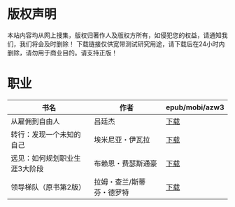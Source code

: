# 版权声明

本站内容均从网上搜集，版权归著作人及版权方所有，如侵犯您的权益，请通知我们，我们将会及时删除！ 下载链接仅供宽带测试研究用途，请下载后在24小时内删除，请勿用于商业目的。请支持正版！

# 职业

| 书名 | 作者 | epub/mobi/azw3 |
| --- | --- | --- |
| 从雇佣到自由人 | 吕廷杰 | [下载](https://url89.ctfile.com/f/31084289-1357043239-da0578?p=8866) |
| 转行：发现一个未知的自己 | 埃米尼亚・伊瓦拉 | [下载](https://url89.ctfile.com/f/31084289-1357029235-6fc0c9?p=8866) |
| 远见：如何规划职业生涯3大阶段 | 布赖恩・费瑟斯通豪 | [下载](https://url89.ctfile.com/f/31084289-1357017316-d0ac6b?p=8866) |
| 领导梯队（原书第2版） | 拉姆・查兰/斯蒂芬・德罗特 | [下载](https://url89.ctfile.com/f/31084289-1357007449-d7dc15?p=8866) |
